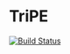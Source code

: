 # TriPE

[![Build Status](https://github.com/lfiguero/TriPE.jl/actions/workflows/CI.yml/badge.svg?branch=main)](https://github.com/lfiguero/TriPE.jl/actions/workflows/CI.yml?query=branch%3Amain)
